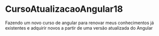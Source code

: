 # CursoAtualizacaoAngular18
Fazendo um novo curso de angular para renovar meus conhecimentos já existentes  e adquirir novos a partir de uma versão atualizada do Angular

